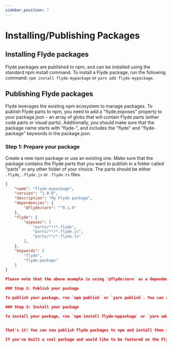 ```yaml
---
sidebar_position: 7
---
```


# Installing/Publishing Packages

## Installing Flyde packages
Flyde packages are published to npm, and can be installed using the standard npm install command. To install a Flyde package, run the following command: `npm install flyde-mypackage` or `yarn add flyde-mypackage`.

## Publishing Flyde packages

Flyde leverages the existing npm ecosystem to manage packages. To publish Flyde parts to npm, you need to add a "flyde.exposes" property to your package.json - an array of globs that will contain Flyde parts (either code parts or visual parts). Additionally, you should make sure that the package name starts with "flyde-", and includes the "flyde" and "flyde-package" keywords in the package.json.

### Step 1: Prepare your package

Create a new npm package or use an existing one. Make sure that the package contains the Flyde parts that you want to publish in a folder called "parts" or any other folder of your choice. The parts should be either `.flyde`, `.flyde.js` or `.flyde.ts` files.

```json
{
    "name": "flyde-mypackage",
    "version": "1.0.0",
    "description": "My Flyde package",
    "dependencies": {
        "@flyde/core": "^0.1.0"
    },
    "flyde": {
        "exposes": [
            "parts/**/*.flyde",
            "parts/**/*.flyde.js",
            "parts/**/*.flyde.ts"
        ],
    },
    "keywords": [
        "flyde",
        "flyde-package"
    ]
}

Please note that the above example is using `@flyde/core` as a dependency, this is mandatory for all Flyde packages, but you can add other dependencies as you see fit.

### Step 2: Publish your package

To publish your package, run `npm publish` or `yarn publish`. You can also use the `--dry-run` flag to test your package before publishing it.

### Step 3: Install your package

To install your package, run `npm install flyde-mypackage` or `yarn add flyde-mypackage`. You can now use the parts in your Flyde projects.


That's it! You can now publish Flyde packages to npm and install them in your Flyde projects.

If you've built a cool package and would like to be featured on the Flyde website, please let us know [here](https://discord.gg/Bm9CAhM5tU).


